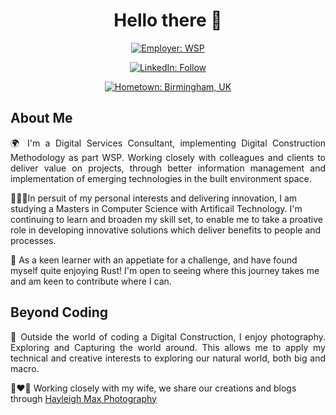 <div align="center">
 
  <h1>Hello there 👋</h1>

  [![Employer: WSP](https://img.shields.io/badge/Employer-WSP-red)](https://www.wsp.com)
  
  [![LinkedIn: Follow](https://img.shields.io/badge/LinkedIn-Follow-blue)](https://www.linkedin.com/in/max-callaghan/)
  
  [![Hometown: Birmingham, UK](https://img.shields.io/badge/Hometown-Telford%2C%20UK-green)](https://goo.gl/maps/6rxNBapz34KLGCtG6)
</div>

## About Me
<p align="justify">
🌍 I'm a Digital Services Consultant, implementing Digital Construction Methodology as part WSP. Working closely with colleagues and clients to deliver value on projects, through better information management and implementation of emerging technologies in the built environment space.

🧑🏼‍💻In persuit of my personal interests and delivering innovation, I am studying a Masters in Computer Science with Artificail Technology. I'm continuing to learn and broaden my skill set, to enable me to take a proative role in developing innovative solutions which deliver benefits to people and processes.

🦀 As a keen learner with an appetiate for a challenge, and have found myself quite enjoying Rust! I'm open to seeing where this journey takes me and am keen to contribute where I can.
</p>

## Beyond Coding
<p align="justify">
📸 Outside the world of coding a Digital Construction, I enjoy photography. Exploring and Capturing the world around. This allows me to apply my technical and creative interests to exploring our natural world, both big and macro.

👩‍❤️‍👨 Working closely with my wife, we share our creations and blogs through <a href="hayleighmaxphotography.co.uk">Hayleigh Max Photography</a>
</p>

